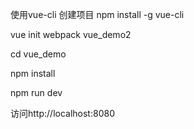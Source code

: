 使用vue-cli 创建项目
npm install -g vue-cli 

vue init webpack vue_demo2

cd vue_demo

npm install

npm run dev

访问http://localhost:8080


